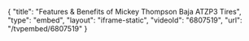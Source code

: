 {
    "title": "Features & Benefits of Mickey Thompson Baja ATZP3 Tires",
    "type": "embed",
    "layout": "iframe-static",
    "videoId": "6807519",
    "url": "\/tvpembed\/6807519"
}